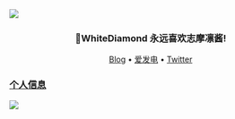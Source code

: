 <div align=center">
  <img src="https://img.yourworld.fun/get/@github">
</div>
<h3 align="center">🎉WhiteDiamond 永远喜欢志摩凛酱!</h3>
<p align="center">
   <a target="_blank" href="https://www.yourworld.fun">Blog</a>  •
   <a target="_blank" href="">爱发电</a>  •
   <a target="_blank" href="">Twitter
</p>

### 个人信息

![](https://genshin-card.yourworld.fun/detail/rand/78721390.png)






